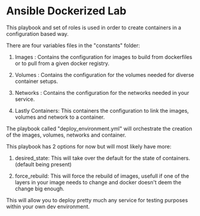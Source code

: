 # Ansible Dockerized Lab

This playbook and set of roles is used in order to create containers in a configuration based way.



There are four variables files in the "constants" folder:

1.  Images : Contains the configuration for images to build from dockerfiles or to pull from a given docker registry.

2.  Volumes : Contains the configuration for the volumes needed for diverse container setups.

3.  Networks : Contains the configuration for the networks needed in your service.

4. Lastly Containers: This containers the configuration to link the images, volumes and network to a container.

The playbook called "deploy_environment.yml"  will orchestrate the creation of the images, volumes, networks and container.



This playbook has 2 options for now but will most likely have more:

1.  desired_state: This will take over the default for the state of containers. (default being present)



2. force_rebuild: This will force the rebuild of images, usefull if one of the layers in your image needs to change and docker doesn't deem the change big enough.



This will allow you to deploy pretty much any service for testing purposes within your own dev environment.
